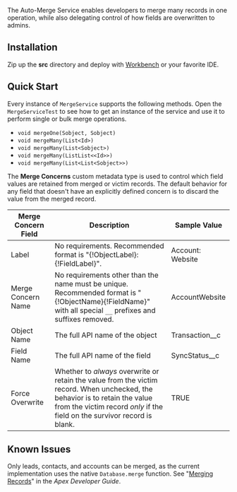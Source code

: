 The Auto-Merge Service enables developers to merge many records in one operation, while also delegating control of how fields are overwritten to admins.

## Installation

Zip up the **src** directory and deploy with [Workbench][1] or your favorite IDE.

[1]: https://workbench.developerforce.com

## Quick Start

Every instance of `MergeService` supports the following methods. Open the `MergeServiceTest` to see how to get an instance of the service and use it to perform single or bulk merge operations.

* `void mergeOne(Sobject, Sobject)`
* `void mergeMany(List<Id>)`
* `void mergeMany(List<Sobject>)`
* `void mergeMany(ListList<<Id>>)`
* `void mergeMany(List<List<Sobject>>)`

The **Merge Concerns** custom metadata type is used to control which field values are retained from merged or victim records. The default behavior for any field that doesn't have an explicitly defined concern is to discard the value from the merged record.

| Merge Concern Field | Description | Sample Value |
| ------------------- | ----------- | ------------ |
| Label | No requirements. Recommended format is "{!ObjectLabel}: {!FieldLabel}". | Account: Website |
| Merge Concern Name | No requirements other than the name must be unique. Recommended format is "{!ObjectName}{!FieldName}" with all special `__` prefixes and suffixes removed. | AccountWebsite |
| Object Name | The full API name of the object | Transaction__c |
| Field Name | The full API name of the field | SyncStatus__c |
| Force Overwrite | Whether to _always_ overwrite or retain the value from the victim record. When unchecked, the behavior is to retain the value from the victim record _only_ if the field on the survivor record is blank. | TRUE |

## Known Issues

Only leads, contacts, and accounts can be merged, as the current implementation uses the native `Database.merge` function. See "[Merging Records][2]" in the _Apex Developer Guide_.

[2]: https://developer.salesforce.com/docs/atlas.en-us.apexcode.meta/apexcode/langCon_apex_dml_examples_merge.htm?search_text=merge